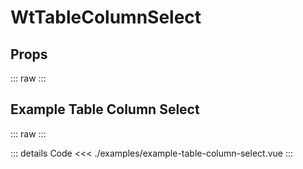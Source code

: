 <script setup>
import Docs from './wt-table-column-select-docs.vue';
import ExampleTableColumnSelect from './examples/example-table-column-select.vue';
</script>

# WtTableColumnSelect

## Props

::: raw
<Docs />
:::

## Example Table Column Select

::: raw
<ExampleTableColumnSelect />
:::

::: details Code
<<< ./examples/example-table-column-select.vue
:::
